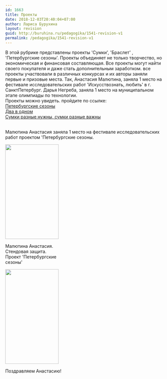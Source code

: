 ```yaml
---
id: 1663
title: Проекты
date: 2018-12-03T20:40:04+07:00
author: Лариса Бурухина
layout: revision
guid: http://buruhina.ru/pedagogika/1541-revision-v1
permalink: /pedagogika/1541-revision-v1
---
```

В этой рубрике представлены проекты 'Сумки', 'Браслет' , 'Петербургские сезоны'. Проекты объединяет не только творчество, но экономическая и финансовая составляющая. Все проекты могут найти своего покупателя и даже стать дополнительным заработком. все проекты участвовали в различных конкурсах и их авторы заняли первые и призовые места. Так, Анастасия Малютина, заняла 1 место на фестивале исследовательских работ 'Искусствознать, любить' в г. СанктПетербург. Дарья Негреба, заняла 1 место на муниципальном этапе олимпиады по технологии.  
Проекты можно увидеть. пройдите по ссылке:  
[Петербургские сезоны](https://www.dropbox.com/s/n6nje7kg0ip9psv)  
[Два в одном](https://www.dropbox.com/s/qmpng8wpms95fli/)  
[Сумки разные нужны, сумки разные важны](https://www.dropbox.com/s/z24rraw0h65yu5w/)

&nbsp;  
Малютина Анастасия заняла 1 место на фестивале исследовательских работ проектом 'Петербургские сезоны.  


<div id="attachment_1661" style="width: 179px" class="wp-caption alignnone">
  <a href="http://buruhina.ru/wp-content/uploads/2018/12/20180303_100933.jpg"><img aria-describedby="caption-attachment-1661" src="http://buruhina.ru/wp-content/uploads/2018/12/20180303_100933-169x300.jpg" alt="" width="169" height="300" class="size-medium wp-image-1661" srcset="http://buruhina.ru/wp-content/uploads/2018/12/20180303_100933-169x300.jpg 169w, http://buruhina.ru/wp-content/uploads/2018/12/20180303_100933-768x1365.jpg 768w, http://buruhina.ru/wp-content/uploads/2018/12/20180303_100933-576x1024.jpg 576w" sizes="(max-width: 169px) 100vw, 169px" /></a>
  
  <p id="caption-attachment-1661" class="wp-caption-text">
    Малютина Анастасия.<br />Стендовая защита.<br />Проект 'Петербургские сезоны'
  </p>
</div>

<div id="attachment_1662" style="width: 179px" class="wp-caption alignnone">
  <a href="http://buruhina.ru/wp-content/uploads/2018/12/20180303_140544.jpg"><img aria-describedby="caption-attachment-1662" src="http://buruhina.ru/wp-content/uploads/2018/12/20180303_140544-169x300.jpg" alt="" width="169" height="300" class="size-medium wp-image-1662" srcset="http://buruhina.ru/wp-content/uploads/2018/12/20180303_140544-169x300.jpg 169w, http://buruhina.ru/wp-content/uploads/2018/12/20180303_140544-768x1365.jpg 768w, http://buruhina.ru/wp-content/uploads/2018/12/20180303_140544-576x1024.jpg 576w" sizes="(max-width: 169px) 100vw, 169px" /></a>
  
  <p id="caption-attachment-1662" class="wp-caption-text">
    Поздравляем Анастасию!
  </p>
</div>